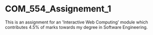# COM_554_Assignement_1

This is an assignment for an 'Interactive Web Computing' module which contributes 4.5% of marks towards my degree in Software Engineering.
